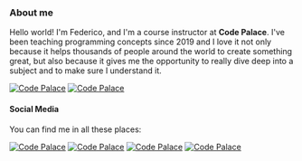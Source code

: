 ### About me

Hello world! I'm Federico, and I'm a course instructor at **Code Palace**. I've been teaching programming concepts since 2019 and I love it not only because it helps thousands of people around the world to create something great, but also because it gives me the opportunity to really dive deep into a subject and to make sure I understand it.

[![Code Palace](https://img.shields.io/youtube/channel/subscribers/UCuudpdbKmQWq2PPzYgVCWlA?label=Code%20Palace&style=social)](https://www.youtube.com/c/CodePalace/videos)
[![Code Palace](https://img.shields.io/github/followers/federicocotogno?style=social)](https://github.com/federicocotogno)

#### Social Media
You can find me in all these places:

[![Code Palace](https://img.shields.io/badge/LinkedIn-0077B5?style=for-the-badge&logo=linkedin&logoColor=white)](https://www.linkedin.com/in/federicocotogno/)
[![Code Palace](https://img.shields.io/badge/YouTube-FF0000?style=for-the-badge&logo=youtube&logoColor=white)](https://www.youtube.com/c/CodePalace/videos)
[![Code Palace](https://img.shields.io/badge/Instagram-E4405F?style=for-the-badge&logo=instagram&logoColor=white)](https://www.instagram.com/federicocotogno/)
[![Code Palace](https://img.shields.io/badge/Discord-7289DA?style=for-the-badge&logo=discord&logoColor=white)](https://discord.gg/9aZNGWgQ3d)





